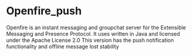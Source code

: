 # Openfire_push
Openfire is an instant messaging and groupchat server for the Extensible Messaging and Presence Protocol. It uses written in Java and licensed under the Apache License 2.0 This version has the push notification functionality and offline message lost stability
